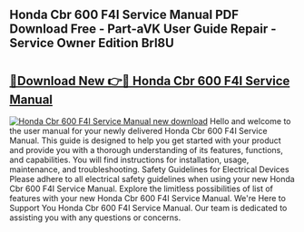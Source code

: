 ## Honda Cbr 600 F4I Service Manual PDF Download Free - Part-aVK User Guide Repair - Service Owner Edition Brl8U

# <h2><a href="http://bc25768.oget.top/?id=Honda+Cbr+600+F4I+Service+Manual">🔗Download New 👉🔴 Honda Cbr 600 F4I Service Manual</a></h2>

[![Honda Cbr 600 F4I Service Manual new download](https://i.imgur.com/5g1atiW.png)](http://bc25768.oget.top/?id=Honda+Cbr+600+F4I+Service+Manual)
Hello and welcome to the user manual for your newly delivered Honda Cbr 600 F4I Service Manual. This guide is designed to help you get started with your product and provide you with a thorough understanding of its features, functions, and capabilities. You will find instructions for installation, usage, maintenance, and troubleshooting. Safety Guidelines for Electrical Devices Please adhere to all electrical safety guidelines when using your new Honda Cbr 600 F4I Service Manual. Explore the limitless possibilities of list of features with your new Honda Cbr 600 F4I Service Manual. We're Here to Support You Honda Cbr 600 F4I Service Manual. Our team is dedicated to assisting you with any questions or concerns.
